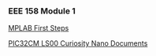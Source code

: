 ### EEE 158 Module 1

[MPLAB First Steps](<MPLABFirstSteps/MPLAB_First_Steps.md>)

[PIC32CM LS00 Curiosity Nano Documents](PIC32_nano_docs.md)